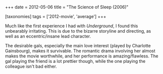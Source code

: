 +++
date = 2012-05-06
title = "The Science of Sleep (2006)"

[taxonomies]
tags = ['2012-movie', 'average']
+++

Much like the first experience I had with *Underground*, I found this
unbearably irritating. This is due to the bizarre storyline and
directing, as well as an eccentric/insane lead character.

The desirable gals, especially the main love interest (played by
Charlotte Gainsbourg), makes it survivable. The romantic drama involving
her almost makes the movie worthwhile, and her performance is
amazing/flawless. The gal playing the friend is a lot prettier though,
while the one playing the colleague isn\'t bad either.
